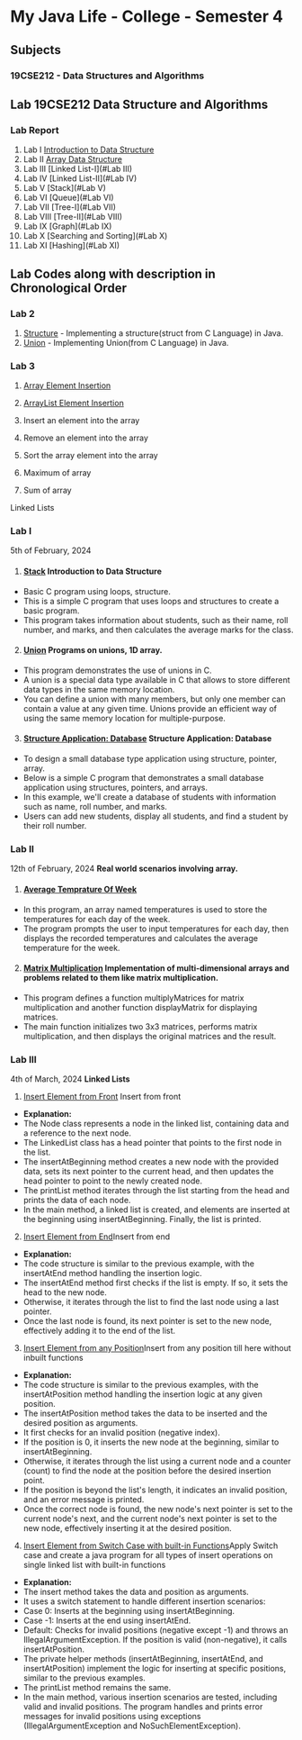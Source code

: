 # My Java Life - College - Semester 4

## Subjects
### 19CSE212 - Data Structures and Algorithms



## Lab 19CSE212 Data Structure and Algorithms
### **Lab Report**
1. Lab I       [Introduction to Data Structure](#Lab-I) 
2. Lab II      [Array Data Structure](#Lab-II)
3. Lab III     [Linked List-I](#Lab III)
4. Lab IV      [Linked List-II](#Lab IV)
5. Lab V       [Stack](#Lab V)
6. Lab VI      [Queue](#Lab VI)
7. Lab VII     [Tree-I](#Lab VII)
8. Lab VIII    [Tree-II](#Lab VIII)
9. Lab IX      [Graph](#Lab IX)
10. Lab X      [Searching and Sorting](#Lab X)
11. Lab XI     [Hashing](#Lab XI)

## Lab Codes along with description in Chronological Order


### Lab 2
1. [Structure](Structure.java) - Implementing a structure(struct from  C Language) in Java.
2. [Union](Union.java) - Implementing Union(from C Language) in Java. 

### Lab 3
1. [Array Element Insertion](ArrayManipulation.java)
2. [ArrayList Element Insertion](ArrayListManipulation.java)


1. Insert an element into the array
2. Remove an element into the array
3. Sort the array element into the array
4. Maximum of array
5. Sum of array

Linked Lists




### Lab I 
5th of February, 2024
1. #### [Stack](Stack.java) Introduction to Data Structure
- Basic C program using loops, structure.
- This is a simple C program that uses loops and structures to create a basic program. 
- This program takes information about students, such as their name, roll number, and marks, and then calculates the average marks for the class.

2. #### [Union](Union.java)   Programs on unions, 1D array.
- This program demonstrates the use of unions in C.
- A union is a special data type available in C that allows to store different data types in the same memory location.
- You can define a union with many members, but only one member can contain a value at any given time. Unions provide an efficient way of using the same memory location for multiple-purpose.

3. #### [Structure Application: Database](StructureApplicationDatabase.java)   Structure Application: Database
- To design a small database type application using structure, pointer, array.
- Below is a simple C program that demonstrates a small database application using structures, pointers, and arrays. 
- In this example, we'll create a database of students with information such as name, roll number, and marks. 
- Users can add new students, display all students, and find a student by their roll number.

### Lab II 
12th of February, 2024 **Real world scenarios involving array.**
1. #### [Average Temprature Of Week](AvgTempratureOfWeek.c)
- In this program, an array named temperatures is used to store the temperatures for each day of the week. 
- The program prompts the user to input temperatures for each day, then displays the recorded temperatures and calculates the average temperature for the week.

2. #### [Matrix Multiplication](MatrixMultiplication.c) Implementation of multi-dimensional arrays and problems related to them like matrix multiplication.
- This program defines a function multiplyMatrices for matrix multiplication and another function displayMatrix for displaying matrices. 
- The main function initializes two 3x3 matrices, performs matrix multiplication, and then displays the original matrices and the result.

### Lab III
4th of March, 2024 **Linked Lists**
1. [Insert Element from Front](InsertAtFrontLL.java) Insert from front
- **Explanation:**
- The Node class represents a node in the linked list, containing data and a reference to the next node.
- The LinkedList class has a head pointer that points to the first node in the list.
- The insertAtBeginning method creates a new node with the provided data, sets its next pointer to the current head, and then updates the head pointer to point to the newly created node.
- The printList method iterates through the list starting from the head and prints the data of each node.
- In the main method, a linked list is created, and elements are inserted at the beginning using insertAtBeginning. Finally, the list is printed.

2. [Insert Element from End](InsertAtEndLL.java)Insert from end
- **Explanation:**
- The code structure is similar to the previous example, with the insertAtEnd method handling the insertion logic.
- The insertAtEnd method first checks if the list is empty. If so, it sets the head to the new node.
- Otherwise, it iterates through the list to find the last node using a last pointer.
- Once the last node is found, its next pointer is set to the new node, effectively adding it to the end of the list.

3. [Insert Element from any Position](InsertAtPositionLL.java)Insert from any position till here without inbuilt functions
- **Explanation:**
- The code structure is similar to the previous examples, with the insertAtPosition method handling the insertion logic at any given position.
- The insertAtPosition method takes the data to be inserted and the desired position as arguments.
- It first checks for an invalid position (negative index).
- If the position is 0, it inserts the new node at the beginning, similar to insertAtBeginning.
- Otherwise, it iterates through the list using a current node and a counter (count) to find the node at the position before the desired insertion point.
- If the position is beyond the list's length, it indicates an invalid position, and an error message is printed.
- Once the correct node is found, the new node's next pointer is set to the current node's next, and the current node's next pointer is set to the new node, effectively inserting it at the desired position.

4. [Insert Element from Switch Case with built-in Functions](InsertSwitchLL.java)Apply Switch case and create a java program for all types of insert operations on single linked list with built-in functions
- **Explanation:**
- The insert method takes the data and position as arguments.
- It uses a switch statement to handle different insertion scenarios:
- Case 0: Inserts at the beginning using insertAtBeginning.
- Case -1: Inserts at the end using insertAtEnd.
- Default: Checks for invalid positions (negative except -1) and throws an IllegalArgumentException. If the position is valid (non-negative), it calls insertAtPosition.
- The private helper methods (insertAtBeginning, insertAtEnd, and insertAtPosition) implement the logic for inserting at specific positions, similar to the previous examples.
- The printList method remains the same.
- In the main method, various insertion scenarios are tested, including valid and invalid positions. The program handles and prints error messages for invalid positions using exceptions (IllegalArgumentException and NoSuchElementException).
